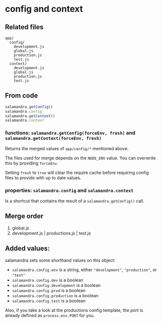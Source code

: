 config and context
==================

## Related files

    app/
      config/
        development.js
        global.js
        production.js
        test.js
      context/
        development.js
        global.js
        production.js
        test.js

## From code

```js
salamandra.getConfig()
salamandra.config
salamandra.getContext()
salamandra.context
```

### functions: `salamandra.getConfig(forceEnv, fresh)` and `salamandra.getContext(forceEnv, fresh)`

Returns the merged values of `app/config/*` mentioned above.

The files used for merge depends on the `NODE_ENV` value.
You can overwrite this by providing `forceEnv`.

Setting `fresh` to `true` will clear the require cache before requiring config files
to provide with up to date values.

### properties: `salamandra.config` and `salamandra.context`

Is a shortcut that contains the result of a `salamandra.getConfig()` call.

## Merge order

  1. global.js
  2. development.js | productions.js | test.js

## Added values:

salamandra sets some shorthand values on this object:

 - `salamandra.config.env` is a string, either `"development"`, `"production"`, or `"test"`
 - `salamandra.config.dev` is a boolean
 - `salamandra.config.development` is a boolean
 - `salamandra.config.prod` is a boolean
 - `salamandra.config.production` is a boolean
 - `salamandra.config.test` is a boolean

Also, if you take a look at the productions config template,
the port is already defined as `process.env.PORT` for you.

